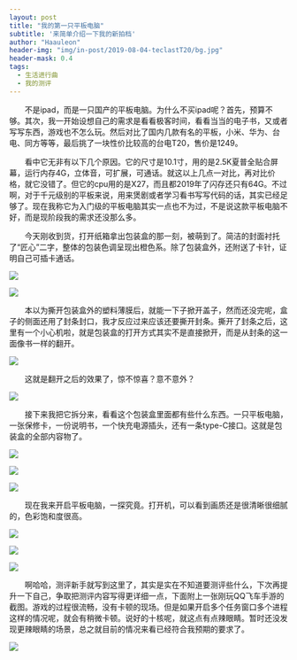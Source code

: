 ```yaml
---
layout: post
title: "我的第一只平板电脑"
subtitle: '来简单介绍一下我的新拍档'
author: "Haauleon"
header-img: "img/in-post/2019-08-04-teclastT20/bg.jpg"
header-mask: 0.4
tags:
  - 生活进行曲
  - 我的测评
---
```


&emsp;&emsp;不是ipad，而是一只国产的平板电脑。为什么不买ipad呢？首先，预算不够。其次，我一开始设想自己的需求是看看极客时间，看看当当的电子书，又或者写写东西，游戏也不怎么玩。然后对比了国内几款有名的平板，小米、华为、台电、同方等等，最后挑了一块性价比较高的台电T20，售价是1249。                           

&emsp;&emsp;看中它无非有以下几个原因。它的尺寸是10.1寸，用的是2.5K夏普全贴合屏幕，运行内存4G，立体音，可扩展，可通话。就这以上几点一对比，再对比价格，就它没错了。但它的cpu用的是X27，而且都2019年了闪存还只有64G。不过啊，对于千元级别的平板来说，用来煲剧或者学习看书写写代码的话，其实已经足够了。现在我称它为入门级的平板电脑其实一点也不为过，不是说这款平板电脑不好，而是现阶段我的需求还没那么多。                         

&emsp;&emsp;今天刚收到货，打开纸箱拿出包装盒的那一刻，被萌到了。简洁的封面衬托了“匠心”二字，整体的包装色调呈现出橙色系。除了包装盒外，还附送了卡针，证明自己可插卡通话。                               

![](\img\in-post\2019-08-04-teclastT20\1.jpg)       

![](\img\in-post\2019-08-04-teclastT20\2.jpg)          

&emsp;&emsp;本以为撕开包装盒外的塑料薄膜后，就能一下子掀开盖子，然而还没完呢，盒子的侧面还用了封条封口，我才反应过来应该还要撕开封条。撕开了封条之后，这里有一个小心机啦，就是包装盒的打开方式其实不是直接掀开，而是从封条的这一面像书一样的翻开。         

![](\img\in-post\2019-08-04-teclastT20\3.jpg)            

&emsp;&emsp;这就是翻开之后的效果了，惊不惊喜？意不意外？               

![](\img\in-post\2019-08-04-teclastT20\4.jpg)            

&emsp;&emsp;接下来我把它拆分来，看看这个包装盒里面都有些什么东西。一只平板电脑，一张保修卡，一份说明书，一个快充电源插头，还有一条type-C接口。这就是包装盒的全部内容物了。                          

![](\img\in-post\2019-08-04-teclastT20\5.jpg)        

![](\img\in-post\2019-08-04-teclastT20\6.jpg)            

![](\img\in-post\2019-08-04-teclastT20\7.jpg)          

&emsp;&emsp;现在我来开启平板电脑，一探究竟。打开机，可以看到画质还是很清晰很细腻的，色彩饱和度很高。             

![](\img\in-post\2019-08-04-teclastT20\8.jpg)          

![](\img\in-post\2019-08-04-teclastT20\9.jpg)          

![](\img\in-post\2019-08-04-teclastT20\10.jpg)               

&emsp;&emsp;啊哈哈，测评新手就写到这里了，其实是实在不知道要测评些什么，下次再提升一下自己，争取把测评内容写得更详细一点，下面附上一张刚玩QQ飞车手游的截图。游戏的过程很流畅，没有卡顿的现场。但是如果开启多个任务窗口多个进程这样的情况呢，就会有稍微卡顿。说好的十核呢，就这点有点辣眼睛。暂时还没发现更辣眼睛的场景，总之就目前的情况来看已经符合我预期的要求了。                 

![](\img\in-post\2019-08-04-teclastT20\11.jpg) 